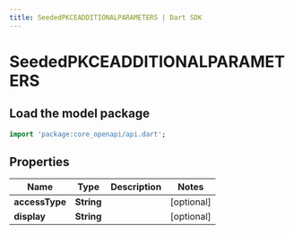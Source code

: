 ```yaml
---
title: SeededPKCEADDITIONALPARAMETERS | Dart SDK
---
```


# SeededPKCEADDITIONALPARAMETERS

## Load the model package
```dart
import 'package:core_openapi/api.dart';
```

## Properties
Name | Type | Description | Notes
------------ | ------------- | ------------- | -------------
**accessType** | **String** |  | [optional] 
**display** | **String** |  | [optional] 




